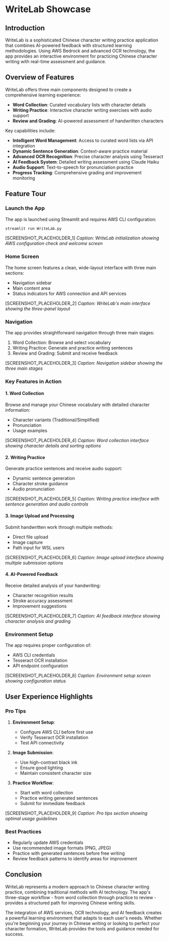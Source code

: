 # WriteLab Showcase

## Introduction

WriteLab is a sophisticated Chinese character writing practice application that combines AI-powered feedback with structured learning methodologies. Using AWS Bedrock and advanced OCR technology, the app provides an interactive environment for practicing Chinese character writing with real-time assessment and guidance.

## Overview of Features

WriteLab offers three main components designed to create a comprehensive learning experience:

- **Word Collection**: Curated vocabulary lists with character details
- **Writing Practice**: Interactive character writing exercises with audio support
- **Review and Grading**: AI-powered assessment of handwritten characters

Key capabilities include:
- **Intelligent Word Management**: Access to curated word lists via API integration
- **Dynamic Sentence Generation**: Context-aware practice material
- **Advanced OCR Recognition**: Precise character analysis using Tesseract
- **AI Feedback System**: Detailed writing assessment using Claude Haiku
- **Audio Support**: Text-to-speech for pronunciation practice
- **Progress Tracking**: Comprehensive grading and improvement monitoring

## Feature Tour

### Launch the App

The app is launched using Streamlit and requires AWS CLI configuration:

```bash
streamlit run WriteLab.py
```

[SCREENSHOT_PLACEHOLDER_1]
*Caption: WriteLab initialization showing AWS configuration check and welcome screen*

### Home Screen

The home screen features a clean, wide-layout interface with three main sections:
- Navigation sidebar
- Main content area
- Status indicators for AWS connection and API services

[SCREENSHOT_PLACEHOLDER_2]
*Caption: WriteLab's main interface showing the three-panel layout*

### Navigation

The app provides straightforward navigation through three main stages:

1. Word Collection: Browse and select vocabulary
2. Writing Practice: Generate and practice writing sentences
3. Review and Grading: Submit and receive feedback

[SCREENSHOT_PLACEHOLDER_3]
*Caption: Navigation sidebar showing the three main stages*

### Key Features in Action

#### 1. Word Collection
Browse and manage your Chinese vocabulary with detailed character information:
- Character variants (Traditional/Simplified)
- Pronunciation
- Usage examples

[SCREENSHOT_PLACEHOLDER_4]
*Caption: Word collection interface showing character details and sorting options*

#### 2. Writing Practice
Generate practice sentences and receive audio support:
- Dynamic sentence generation
- Character stroke guidance
- Audio pronunciation

[SCREENSHOT_PLACEHOLDER_5]
*Caption: Writing practice interface with sentence generation and audio controls*

#### 3. Image Upload and Processing
Submit handwritten work through multiple methods:
- Direct file upload
- Image capture
- Path input for WSL users

[SCREENSHOT_PLACEHOLDER_6]
*Caption: Image upload interface showing multiple submission options*

#### 4. AI-Powered Feedback
Receive detailed analysis of your handwriting:
- Character recognition results
- Stroke accuracy assessment
- Improvement suggestions

[SCREENSHOT_PLACEHOLDER_7]
*Caption: AI feedback interface showing character analysis and grading*

### Environment Setup

The app requires proper configuration of:
- AWS CLI credentials
- Tesseract OCR installation
- API endpoint configuration

[SCREENSHOT_PLACEHOLDER_8]
*Caption: Environment setup screen showing configuration status*

## User Experience Highlights

### Pro Tips

1. **Environment Setup**: 
   - Configure AWS CLI before first use
   - Verify Tesseract OCR installation
   - Test API connectivity

2. **Image Submission**: 
   - Use high-contrast black ink
   - Ensure good lighting
   - Maintain consistent character size

3. **Practice Workflow**:
   - Start with word collection
   - Practice writing generated sentences
   - Submit for immediate feedback

[SCREENSHOT_PLACEHOLDER_9]
*Caption: Pro tips section showing optimal usage guidelines*

### Best Practices

- Regularly update AWS credentials
- Use recommended image formats (PNG, JPEG)
- Practice with generated sentences before free writing
- Review feedback patterns to identify areas for improvement

## Conclusion

WriteLab represents a modern approach to Chinese character writing practice, combining traditional methods with AI technology. The app's three-stage workflow - from word collection through practice to review - provides a structured path for improving Chinese writing skills.

The integration of AWS services, OCR technology, and AI feedback creates a powerful learning environment that adapts to each user's needs. Whether you're beginning your journey in Chinese writing or looking to perfect your character formation, WriteLab provides the tools and guidance needed for success.
